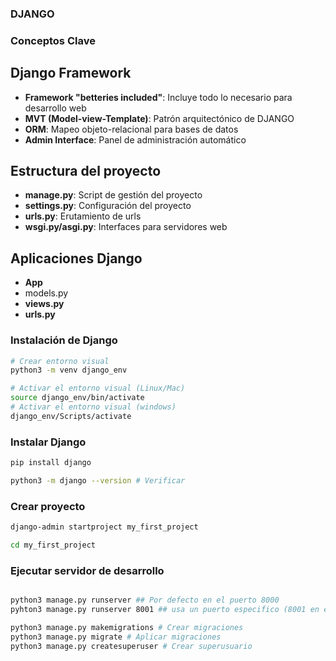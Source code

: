 ### DJANGO

### Conceptos Clave

## Django Framework

- **Framework "betteries included"**: Incluye todo lo necesario para desarrollo web
- **MVT (Model-view-Template)**: Patrón arquitectónico de DJANGO
- **ORM**: Mapeo objeto-relacional para bases de datos
- **Admin Interface**: Panel de administración automático

## Estructura del proyecto

- **manage.py**: Script de gestión del proyecto
- **settings.py**: Configuración del proyecto
- **urls.py**: Erutamiento de urls
- **wsgi.py/asgi.py**: Interfaces para servidores web

## Aplicaciones Django

- **App**
- models.py
- **views.py**
- **urls.py**

### Instalación de Django

```bash
# Crear entorno visual
python3 -m venv django_env

# Activar el entorno visual (Linux/Mac)
source django_env/bin/activate
# Activar el entorno visual (windows)
django_env/Scripts/activate
```

### Instalar Django

```bash
pip install django

python3 -m django --version # Verificar
```

### Crear proyecto

```bash
django-admin startproject my_first_project

cd my_first_project
```

### Ejecutar servidor de desarrollo

```bash

python3 manage.py runserver ## Por defecto en el puerto 8000
pyhton3 manage.py runserver 8001 ## usa un puerto especifico (8001 en este caso )

python3 manage.py makemigrations # Crear migraciones
python3 manage.py migrate # Aplicar migraciones
python3 manage.py createsuperuser # Crear superusuario
```
